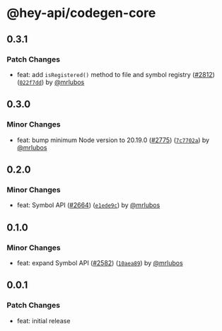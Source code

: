 # @hey-api/codegen-core

## 0.3.1

### Patch Changes

- feat: add `isRegistered()` method to file and symbol registry ([#2812](https://github.com/hey-api/openapi-ts/pull/2812)) ([`022f7dd`](https://github.com/hey-api/openapi-ts/commit/022f7dd0bcb74d2da855f393e2175645aa670351)) by [@mrlubos](https://github.com/mrlubos)

## 0.3.0

### Minor Changes

- feat: bump minimum Node version to 20.19.0 ([#2775](https://github.com/hey-api/openapi-ts/pull/2775)) ([`7c7702a`](https://github.com/hey-api/openapi-ts/commit/7c7702a9ed3bda0d75ef28d35d4284e3b6318b26)) by [@mrlubos](https://github.com/mrlubos)

## 0.2.0

### Minor Changes

- feat: Symbol API ([#2664](https://github.com/hey-api/openapi-ts/pull/2664)) ([`e1ede9c`](https://github.com/hey-api/openapi-ts/commit/e1ede9cabf52b5bbcb9195570deff58db8f43dbb)) by [@mrlubos](https://github.com/mrlubos)

## 0.1.0

### Minor Changes

- feat: expand Symbol API ([#2582](https://github.com/hey-api/openapi-ts/pull/2582)) ([`10aea89`](https://github.com/hey-api/openapi-ts/commit/10aea8910771ff72ef9b08d4eacdd6b028833c4c)) by [@mrlubos](https://github.com/mrlubos)

## 0.0.1

### Patch Changes

- feat: initial release
